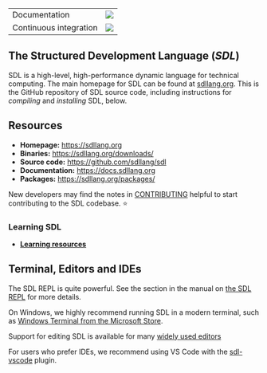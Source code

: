 <table>
    <!-- Docs -->
    <tr>
        <td>Documentation</td>
        <td>
            <a href="/"><img src='https://img.shields.io/badge/docs-v1-blue.svg'/></a>
        </td>
    </tr>
    <tr>
        <td>Continuous integration</td>
        <td>
            <a href="/"><img src='https://img.shields.io/badge/build-passing-green.svg'/></a>
        </td>
    </tr>
</table>

## The Structured Development Language (_SDL_)

SDL is a high-level, high-performance dynamic language for technical
computing. The main homepage for SDL can be found at
[sdllang.org](https://sdllang.org/). This is the GitHub
repository of SDL source code, including instructions for _compiling_
and _installing_ SDL, below.

## Resources

- **Homepage:** <https://sdllang.org>
- **Binaries:** <https://sdllang.org/downloads/>
- **Source code:** <https://github.com/sdllang/sdl>
- **Documentation:** <https://docs.sdllang.org>
- **Packages:** <https://sdllang.org/packages/>

New developers may find the notes in
[CONTRIBUTING](https://github.com/sdllang/sdl/blob/dev/CONTRIBUTTING.md)
helpful to start contributing to the SDL codebase. ⭐

### Learning SDL

- [**Learning resources**](https://sdllang.org/learning/)

## Terminal, Editors and IDEs

The SDL REPL is quite powerful. See the section in the manual on
[the SDL REPL](https://docs.sdllang.org/en/v1/stdlib/REPL/)
for more details.

On Windows, we highly recommend running SDL in a modern terminal,
such as [Windows Terminal from the Microsoft Store](https://aka.ms/terminal).

Support for editing SDL is available for many
[widely used editors](https://github.com/SDLEditorSupport)

For users who prefer IDEs, we recommend using VS Code with the
[sdl-vscode](https://www.sdl-vscode.org/) plugin.
